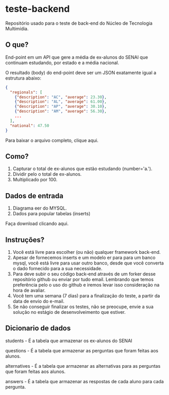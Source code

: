 # teste-backend
Repositório usado para o teste de back-end do Núcleo de Tecnologia Multimídia.

## O que?
End-point em um API que gere a média de ex-alunos do SENAI que continuam estudando, por estado e a média nacional.

O resultado (body) do end-point deve ser um JSON exatamente igual a estrutura abaixo:
```json
{
  "regionals": [
    {"description": "AC", "average": 23.30},
    {"description": "AL", "average": 61.00},
    {"description": "AP", "average": 30.10},
    {"description": "AM", "average": 56.30},
    ...
  ],
  "national": 47.50
}
```

Para baixar o arquivo completo, clique aqui.

## Como?
1. Capturar o total de ex-alunos que estão estudando (number='a.').
2. Dividir pelo o total de ex-alunos.
3. Multiplicado por 100.

## Dados de entrada
1. Diagrama eer do MYSQL.
2. Dados para popular tabelas (inserts)

Faça download clicando aqui.

## Instruções?
1. Você está livre para escolher (ou não) qualquer framework back-end.
2. Apesar de fornecemos inserts e um modelo er para para um banco mysql, você está livre para usar outro banco, desde que você converta o dado fornecido para a sua necessidade.
2. Para deve subir o seu código back-end através de um forker desse repositório github ou enviar por tudo email. Lembrando que temos preferência pelo o uso do github e iremos levar isso consideração na hora de avaliar.
3. Você tem uma semana (7 dias) para a finalização do teste, a partir da data de envio do e-mail.
4. Se não conseguir finalizar os testes, não se preocupe, envie a sua solução no estágio de desenvolveimento que estiver.

## Dicionario de dados
students - É a tabela que armazenar os ex-alunos do SENAI

questions - É a tabela que armazenar as perguntas que foram feitas aos alunos.

alternatives - É a tabela que armazenar as alternativas para as perguntas que foram feitas aos alunos.

answers - É a tabela que armazenar as respostas de cada aluno para cada pergunta.
